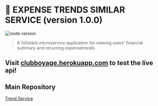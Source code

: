 # **:triangular_flag_on_post: EXPENSE TRENDS SIMILAR SERVICE** (version 1.0.0)

![node version](https://img.shields.io/badge/node->=14.0.0-brightgreen.svg)

> A fullstack microservice application for viewing users' financial summary and recurring expensetrends.

## Visit [clubboyage.herokuapp.com](https://expensetrends.herokuapp.com/) to test the live api!

## Main Repository

[Trend Service ](https://github.com/lancerdonnie/ExpenseTrends)
